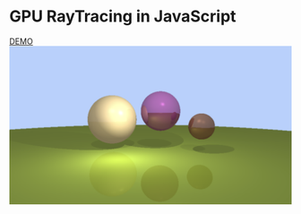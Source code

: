 # GPU RayTracing in JavaScript

[DEMO](https://jon111rock.github.io/raytracer-gpu-js/)
![demoImg](gitpage/demo.png)
